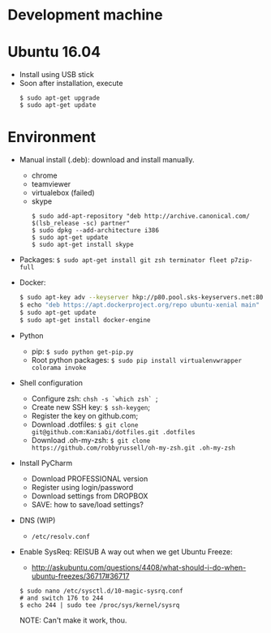 # Development machine

# Ubuntu 16.04

* Install using USB stick
* Soon after installation, execute
  ```
  $ sudo apt-get upgrade
  $ sudo apt-get update
  ```

# Environment
* Manual install (.deb): download and install manually.
  * chrome
  * teamviewer
  * virtualebox (failed)
  * skype
    ```
    $ sudo add-apt-repository "deb http://archive.canonical.com/ $(lsb_release -sc) partner"
    $ sudo dpkg --add-architecture i386
    $ sudo apt-get update
    $ sudo apt-get install skype
    ```

* Packages: `$ sudo apt-get install git zsh terminator fleet p7zip-full`

* Docker:
  ```bash
  $ sudo apt-key adv --keyserver hkp://p80.pool.sks-keyservers.net:80 --recv-keys 58118E89F3A912897C070ADBF76221572C52609D
  $ echo "deb https://apt.dockerproject.org/repo ubuntu-xenial main" | sudo tee /etc/apt/sources.list.d/docker.list
  $ sudo apt-get update
  $ sudo apt-get install docker-engine
  ```

* Python
  * pip: `$ sudo python get-pip.py`
  * Root python packages: `$ sudo pip install virtualenvwrapper colorama invoke`

* Shell configuration
  * Configure zsh: ```chsh -s `which zsh` ```;
  * Create new SSH key: `$ ssh-keygen`;
  * Register the key on github.com;
  * Download .dotfiles: `$ git clone git@github.com:Kaniabi/dotfiles.git .dotfiles`
  * Download .oh-my-zsh: `$ git clone https://github.com/robbyrussell/oh-my-zsh.git .oh-my-zsh`

* Install PyCharm
  * Download PROFESSIONAL version
  * Register using login/password
  * Download settings from DROPBOX
  * SAVE: how to save/load settings?

* DNS (WIP)
  * `/etc/resolv.conf`
  
* Enable SysReq: REISUB
  A way out when we get Ubuntu Freeze:

  * http://askubuntu.com/questions/4408/what-should-i-do-when-ubuntu-freezes/36717#36717

  ```
  $ sudo nano /etc/sysctl.d/10-magic-sysrq.conf
  # and switch 176 to 244
  $ echo 244 | sudo tee /proc/sys/kernel/sysrq
  ```

  NOTE: Can't make it work, thou.
